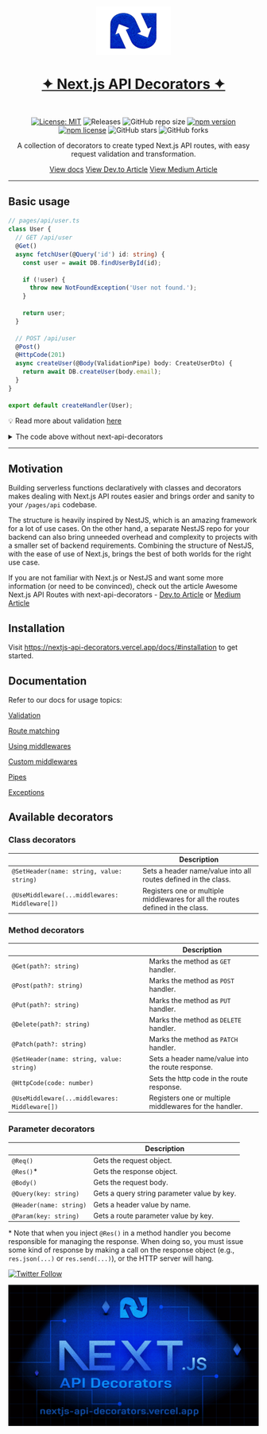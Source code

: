 <div align="center">
  <a aria-label="Next.js API Decorators Logo" href="https://nextjs-api-decorators.vercel.app/" target="_blank" align="center">
    <img src="/public/ICON.png" alt="Next.js API Decorators" width="150">
  </a>
  <h1 align="center"><a href="https://nextjs-api-decorators.vercel.app/"><strong>✦ Next.js API Decorators ✦</strong></a></h1><br>

[![License: MIT](https://img.shields.io/badge/License-MIT-yellow.svg)](https://opensource.org/licenses/MIT)
![Releases](https://github.com/codeaashu/nextjs-api-decorators/workflows/Release/badge.svg)
![GitHub repo size](https://img.shields.io/github/repo-size/codeaashu/nextjs-api-decorators)
[![npm version](https://img.shields.io/npm/v/badge-maker.svg)](https://npmjs.org/package/badge-maker) 
[![npm license](https://img.shields.io/npm/l/badge-maker.svg)](https://npmjs.org/package/badge-maker) 
![GitHub stars](https://img.shields.io/github/stars/codeaashu/nextjs-api-decorators?style=social) 
![GitHub forks](https://img.shields.io/github/forks/codeaashu/nextjs-api-decorators?style=social)
</div>

<div align="center">
  A collection of decorators to create typed Next.js API routes, with easy request validation and transformation.

  [View docs](https://nextjs-api-decorators.vercel.app/)  [View Dev.to Article](https://dev.to/warrioraashuu/awesome-nextjs-api-routes-with-next-api-decorators-1bd0)  [View Medium Article](https://warrioraashuu.medium.com/awesome-next-js-api-routes-with-next-api-decorators-670b804453d2)
</div>

---

## Basic usage

```ts
// pages/api/user.ts
class User {
  // GET /api/user
  @Get()
  async fetchUser(@Query('id') id: string) {
    const user = await DB.findUserById(id);

    if (!user) {
      throw new NotFoundException('User not found.');
    }

    return user;
  }

  // POST /api/user
  @Post()
  @HttpCode(201)
  async createUser(@Body(ValidationPipe) body: CreateUserDto) {
    return await DB.createUser(body.email);
  }
}

export default createHandler(User);
```

💡 Read more about validation [here](https://nextjs-api-decorators.vercel.app/docs/validation)

<details>
  <summary>The code above without next-api-decorators</summary>

  ```ts
  export default async (req: NextApiRequest, res: NextApiResponse) => {
    if (req.method === 'GET') {
      const user = await DB.findUserById(req.query.id);
      if (!user) {
        return res.status(404).json({
          statusCode: 404,
          message: 'User not found'
        })
      }

      return res.json(user);
    } else if (req.method === 'POST') {
      // Very primitive e-mail address validation.
      if (!req.body.email || (req.body.email && !req.body.email.includes('@'))) {
        return res.status(400).json({
          statusCode: 400,
          message: 'Invalid e-mail address.'
        })
      }

      const user = await DB.createUser(req.body.email);
      return res.status(201).json(user);
    }

    res.status(404).json({
      statusCode: 404,
      message: 'Not Found'
    });
  }
  ```
</details>

---

## Motivation

Building serverless functions declaratively with classes and decorators makes dealing with Next.js API routes easier and brings order and sanity to your `/pages/api` codebase.

The structure is heavily inspired by NestJS, which is an amazing framework for a lot of use cases. On the other hand, a separate NestJS repo for your backend can also bring unneeded overhead and complexity to projects with a smaller set of backend requirements. Combining the structure of NestJS, with the ease of use of Next.js, brings the best of both worlds for the right use case.

If you are not familiar with Next.js or NestJS and want some more information (or need to be convinced), check out the article
Awesome Next.js API Routes with next-api-decorators - [Dev.to Article](https://dev.to/warrioraashuu/awesome-nextjs-api-routes-with-next-api-decorators-1bd0) or [Medium Article](https://warrioraashuu.medium.com/awesome-next-js-api-routes-with-next-api-decorators-670b804453d2)


## Installation

Visit https://nextjs-api-decorators.vercel.app/docs/#installation to get started.

## Documentation

Refer to our docs for usage topics:

[Validation](https://nextjs-api-decorators.vercel.app/docs/validation)

[Route matching](https://nextjs-api-decorators.vercel.app/docs/routing/route-matching)

[Using middlewares](https://nextjs-api-decorators.vercel.app/docs/middlewares)

[Custom middlewares](https://nextjs-api-decorators.vercel.app/docs/middlewares#custom-middleware-decorators)

[Pipes](https://nextjs-api-decorators.vercel.app/docs/pipes)

[Exceptions](https://nextjs-api-decorators.vercel.app/docs/exceptions)

## Available decorators

### Class decorators

|                                           | Description                                                    |
| ----------------------------------------- | -------------------------------------------------------------- |
| `@SetHeader(name: string, value: string)` | Sets a header name/value into all routes defined in the class. |
| `@UseMiddleware(...middlewares: Middleware[])` | Registers one or multiple middlewares for all the routes defined in the class. |

### Method decorators

|                                           | Description                                       |
| ----------------------------------------- | ------------------------------------------------- |
| `@Get(path?: string)`                     | Marks the method as `GET` handler.                |
| `@Post(path?: string)`                    | Marks the method as `POST` handler.               |
| `@Put(path?: string)`                     | Marks the method as `PUT` handler.                |
| `@Delete(path?: string)`                  | Marks the method as `DELETE` handler.             |
| `@Patch(path?: string)`                   | Marks the method as `PATCH` handler.             |
| `@SetHeader(name: string, value: string)` | Sets a header name/value into the route response. |
| `@HttpCode(code: number)`                 | Sets the http code in the route response.         |
| `@UseMiddleware(...middlewares: Middleware[])` | Registers one or multiple middlewares for the handler. |

### Parameter decorators

|                         | Description                                 |
| ----------------------- | ------------------------------------------- |
| `@Req()`                | Gets the request object.                    |
| `@Res()`*               | Gets the response object.                   |
| `@Body()`               | Gets the request body.                      |
| `@Query(key: string)`   | Gets a query string parameter value by key. |
| `@Header(name: string)` | Gets a header value by name.                |
| `@Param(key: string)`   | Gets a route parameter value by key.        |

\* Note that when you inject `@Res()` in a method handler you become responsible for managing the response. When doing so, you must issue some kind of response by making a call on the response object (e.g., `res.json(...)` or `res.send(...)`), or the HTTP server will hang.

[![Twitter Follow](https://img.shields.io/twitter/follow/warrior_aashuu?style=social)](https://twitter.com/intent/follow?screen_name=warrior_aashuu)
<p align="center">
  <img src="/public/banner.jpg" alt="Theme0" width="850" />
</p>

